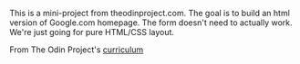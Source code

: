This is a mini-project from theodinproject.com.
The goal is to build an html version of Google.com homepage. The form doesn't need to actually work. We're just going for pure HTML/CSS layout.

From The Odin Project's [curriculum](http://www.theodinproject.com/courses/web-development-101/lessons/html-css)